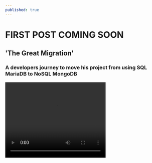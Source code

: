 ```yaml
---
published: true
---
```

# FIRST POST COMING SOON

## 'The Great Migration' 

### A developers journey to move his project from using SQL MariaDB to NoSQL MongoDB

<video width="320" height="240" controls>
  <source src="VID.mp4" type="video/mp4">
</video>